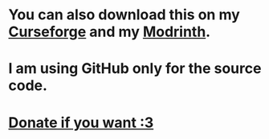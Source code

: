 # You can also download this on my [Curseforge](https://www.curseforge.com/minecraft/mc-mods/kill-switch) and my [Modrinth](https://modrinth.com/mod/killswitch).
# I am using GitHub only for the source code.
# [Donate if you want :3](https://paypal.me/h3lioss)
